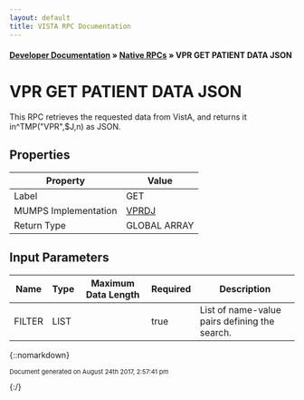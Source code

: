 ```yaml
---
layout: default
title: VISTA RPC Documentation
---
```


#### [Developer Documentation](../index) &#187; [Native RPCs](TableOfContents) &#187; VPR GET PATIENT DATA JSON<br/>
# VPR GET PATIENT DATA JSON

This RPC retrieves the requested data from VistA, and returns it in^TMP("VPR",$J,n) as JSON.

## Properties

Property | Value
--- | ---
Label | GET
MUMPS Implementation | [VPRDJ](http://code.osehra.org/dox/Routine_VPRDJ_source.html)
Return Type | GLOBAL ARRAY


## Input Parameters

Name | Type | Maximum Data Length | Required | Description
--- | --- | --- | --- | ---
FILTER | LIST |  | true | List of name-value pairs defining the search.



{::nomarkdown} <br/><p style="font-size: 11px">Document generated on August 24th 2017, 2:57:41 pm</p>{:/}